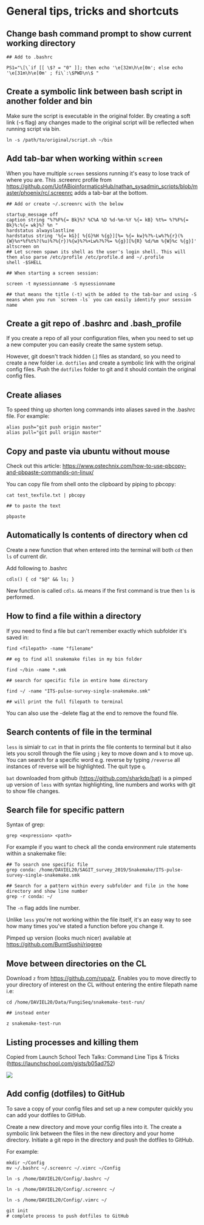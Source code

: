 # General tips, tricks and shortcuts #

## Change bash command prompt to show current working directory
```
## Add to .bashrc

PS1="\[\`if [[ \$? = "0" ]]; then echo '\e[32m\h\e[0m'; else echo '\e[31m\h\e[0m' ; fi\`:\$PWD\n\$ "
```

## Create a symbolic link between bash script in another folder and bin
Make sure the script is executable in the original folder. By creating a soft link (-s flag) any changes made to the original script will be reflected when running script via bin.

```
ln -s /path/to/original/script.sh ~/bin
```
## Add tab-bar when working within `screen`

When you have multiple `screen` sessions running it's easy to lose track of where you are. This .screenrc profile from https://github.com/UofABioinformaticsHub/nathan_sysadmin_scripts/blob/master/phoenix/rc/.screenrc adds a tab-bar at the bottom.  

```
## Add or create ~/.screenrc with the below

startup_message off
caption string "%?%F%{= Bk}%? %C%A %D %d-%m-%Y %{= kB} %t%= %?%F%{= Bk}%:%{= wk}%? %n "
hardstatus alwayslastline
hardstatus string '%{= kG}[ %{G}%H %{g}][%= %{= kw}%?%-Lw%?%{r}(%{W}%n*%f%t%?(%u)%?%{r})%{w}%?%+Lw%?%?%= %{g}][%{R} %d/%m %{W}%c %{g}]'
altscreen on
## Let screen spawn its shell as the user's login shell. This will then also parse /etc/profile /etc/profile.d and ~/.profile
shell -$SHELL

## When starting a screen session:

screen -t mysessionname -S mysessionname

## that means the title (-t) with be added to the tab-bar and using -S means when you run `screen -ls` you can easily identify your session name
```

## Create a git repo of .bashrc and .bash_profile

If you create a repo of all your configuration files, when you need to set up a new computer you can easily create the same system setup. 

However, git doesn't track hidden (.) files as standard, so you need to create a new folder i.e. `dotfiles` and create a symbolic link with the original config files. Push the `dotfiles` folder to git and it should contain the original config files. 

## Create aliases

To speed thing up shorten long commands into aliases saved in the .bashrc file. For example:

```
alias push="git push origin master"
alias pull="git pull origin master"
```

## Copy and paste via ubuntu without mouse

Check out this article: https://www.ostechnix.com/how-to-use-pbcopy-and-pbpaste-commands-on-linux/

You can copy file from shell onto the clipboard by piping to pbcopy:

```
cat test_texfile.txt | pbcopy

## to paste the text

pbpaste
```

## Automatically ls contents of directory when cd

Create a new function that when entered into the terminal will both `cd` then `ls` of current dir.

Add following to .bashrc

```
cdls() { cd "$@" && ls; }
```
New function is called `cdls`. `&&` means if the first command is true then `ls` is performed.

## How to find a file within a directory

If you need to find a file but can't remember exactly which subfolder it's saved in:

```
find <filepath> -name "filename"

## eg to find all snakemake files in my bin folder

find ~/bin -name *.smk

## search for specific file in entire home directory

find ~/ -name "ITS-pulse-survey-single-snakemake.smk"

## will print the full filepath to terminal
```

You can also use the -delete flag at the end to remove the found file.

## Search contents of file in the terminal
 
`less` is simialr to `cat` in that in prints the file contents to terminal but it also lets you scroll through the file using `j` key to move down and `k` to move up. You can search for a specific word e.g. reverse by typing `/reverse` all instances of reverse will be highlighted. The quit type `q`.

`bat` downloaded from github (https://github.com/sharkdp/bat) is a pimped up version of `less` with syntax highlighting, line numbers and works with git to show file changes.

## Search file for specific pattern

Syntax of grep:

```
grep <expression> <path>
```

For example if you want to check all the conda environment rule statements within a snakemake file:

```
## To search one specific file
grep conda: /home/DAVIEL20/SAGIT_survey_2019/Snakemake/ITS-pulse-survey-single-snakemake.smk

## Search for a pattern within every subfolder and file in the home directory and show line number
grep -r conda: ~/
```
The `-n` flag adds line number.

Unlike `less` you're not working within the file itself, it's an easy way to see how many times you've stated a function before you change it. 

Pimped up version (looks much nicer) available at https://github.com/BurntSushi/ripgrep


## Move between directories on the CL

Download `z` from https://github.com/rupa/z. Enables you to move directly to your directory of interest on the CL without entering the entire filepath name i.e:

```
cd /home/DAVIEL20/Data/FungiSeq/snakemake-test-run/

## instead enter

z snakemake-test-run
```

## Listing processes and killing them

Copied from Launch School Tech Talks: Command Line Tips & Tricks (https://launchschool.com/gists/b05ad752)

![](2019-11-11-12-27-58.png)

## Add config (dotfiles) to GitHub

To save a copy of your config files and set up a new computer quickly you can add your dotfiles to GitHub. 

Create a new directory and move your config files into it. The create a symbolic link between the files in the new directory and your home directory. Initiate a git repo in the directory and push the dotfiles to GitHub.

For example:

  ```
  mkdir ~/Config
  mv ~/.bashrc ~/.screenrc ~/.vimrc ~/Config

  ln -s /home/DAVIEL20/Config/.bashrc ~/

  ln -s /home/DAVIEL20/Config/.screenrc ~/

  ln -s /home/DAVIEL20/Config/.vimrc ~/

  git init
  # complete process to push dotfiles to GitHub
  ```



